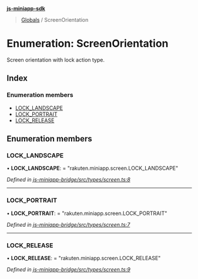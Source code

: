 **[js-miniapp-sdk](../README.md)**

> [Globals](../README.md) / ScreenOrientation

# Enumeration: ScreenOrientation

Screen orientation with lock action type.

## Index

### Enumeration members

* [LOCK\_LANDSCAPE](screenorientation.md#lock_landscape)
* [LOCK\_PORTRAIT](screenorientation.md#lock_portrait)
* [LOCK\_RELEASE](screenorientation.md#lock_release)

## Enumeration members

### LOCK\_LANDSCAPE

•  **LOCK\_LANDSCAPE**:  = "rakuten.miniapp.screen.LOCK\_LANDSCAPE"

*Defined in [js-miniapp-bridge/src/types/screen.ts:8](https://github.com/rakutentech/js-miniapp/blob/e6e9208/js-miniapp-bridge/src/types/screen.ts#L8)*

___

### LOCK\_PORTRAIT

•  **LOCK\_PORTRAIT**:  = "rakuten.miniapp.screen.LOCK\_PORTRAIT"

*Defined in [js-miniapp-bridge/src/types/screen.ts:7](https://github.com/rakutentech/js-miniapp/blob/e6e9208/js-miniapp-bridge/src/types/screen.ts#L7)*

___

### LOCK\_RELEASE

•  **LOCK\_RELEASE**:  = "rakuten.miniapp.screen.LOCK\_RELEASE"

*Defined in [js-miniapp-bridge/src/types/screen.ts:9](https://github.com/rakutentech/js-miniapp/blob/e6e9208/js-miniapp-bridge/src/types/screen.ts#L9)*
